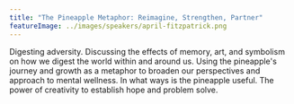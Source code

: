 ```yaml
---
title: "The Pineapple Metaphor: Reimagine, Strengthen, Partner"
featureImage: ../images/speakers/april-fitzpatrick.png
---
```

Digesting adversity. Discussing the effects of memory, art, and symbolism on how we digest the world within and around us. Using the pineapple's journey and growth as a metaphor to broaden our perspectives and approach to mental wellness. In what ways is the pineapple useful. The power of creativity to establish hope and problem solve.  
